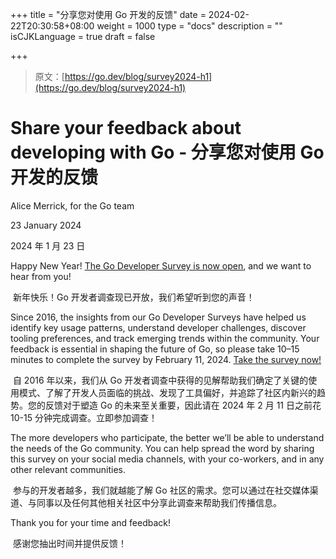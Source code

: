 +++
title = "分享您对使用 Go 开发的反馈"
date = 2024-02-22T20:30:58+08:00
weight = 1000
type = "docs"
description = ""
isCJKLanguage = true
draft = false

+++

> 原文：[https://go.dev/blog/survey2024-h1](https://go.dev/blog/survey2024-h1)

# Share your feedback about developing with Go - 分享您对使用 Go 开发的反馈

Alice Merrick, for the Go team

23 January 2024

2024 年 1 月 23 日

Happy New Year! [The Go Developer Survey is now open](https://google.qualtrics.com/jfe/form/SV_083SVAUCji98YeO?s=b), and we want to hear from you!

​	新年快乐！Go 开发者调查现已开放，我们希望听到您的声音！

Since 2016, the insights from our Go Developer Surveys have helped us identify key usage patterns, understand developer challenges, discover tooling preferences, and track emerging trends within the community. Your feedback is essential in shaping the future of Go, so please take 10–15 minutes to complete the survey by February 11, 2024. [Take the survey now!](https://google.qualtrics.com/jfe/form/SV_083SVAUCji98YeO?s=b)

​	自 2016 年以来，我们从 Go 开发者调查中获得的见解帮助我们确定了关键的使用模式、了解了开发人员面临的挑战、发现了工具偏好，并追踪了社区内新兴的趋势。您的反馈对于塑造 Go 的未来至关重要，因此请在 2024 年 2 月 11 日之前花 10-15 分钟完成调查。立即参加调查！

The more developers who participate, the better we’ll be able to understand the needs of the Go community. You can help spread the word by sharing this survey on your social media channels, with your co-workers, and in any other relevant communities.

​	参与的开发者越多，我们就越能了解 Go 社区的需求。您可以通过在社交媒体渠道、与同事以及任何其他相关社区中分享此调查来帮助我们传播信息。 

Thank you for your time and feedback!

​	感谢您抽出时间并提供反馈！ 

  